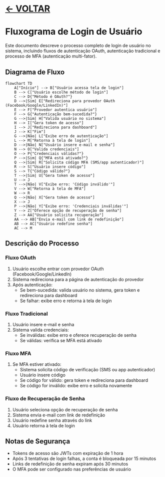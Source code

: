 # [ <- VOLTAR](../../README.md)

# Fluxograma de Login de Usuário

Este documento descreve o processo completo de login de usuário no sistema, incluindo fluxos de autenticação OAuth, autenticação tradicional e processo de MFA (autenticação multi-fator).

## Diagrama de Fluxo

```mermaid
flowchart TD
    A["Início"] --> B["Usuário acessa tela de login"]
    B --> C["Usuário escolhe método de login"]
    C --> D{"Método é OAuth?"}
    D -->|Sim| E["Redireciona para provedor OAuth (Facebook/Google/LinkedIn)"]
    E --> F["Provedor autentica usuário"]
    F --> G{"Autenticação bem-sucedida?"}
    G -->|Sim| H["Valida usuário no sistema"]
    H --> I["Gera token de acesso"]
    I --> J["Redireciona para dashboard"]
    J --> K["Fim"]
    G -->|Não| L["Exibe erro de autenticação"]
    L --> M["Retorna à tela de login"]
    D -->|Não| N["Usuário insere e-mail e senha"]
    N --> O["Valida credenciais"]
    O --> P{"Credenciais válidas?"}
    P -->|Sim| Q{"MFA está ativado?"}
    Q -->|Sim| R["Solicita código MFA (SMS/app autenticador)"]
    R --> S["Usuário insere código"]
    S --> T{"Código válido?"}
    T -->|Sim| U["Gera token de acesso"]
    U --> J
    T -->|Não| V["Exibe erro: 'Código inválido'"]
    V --> W["Retorna à tela de MFA"]
    W --> R
    Q -->|Não| X["Gera token de acesso"]
    X --> J
    P -->|Não| Y["Exibe erro: 'Credenciais inválidas'"]
    Y --> Z["Oferece opção de recuperação de senha"]
    Z --> AA["Usuário solicita recuperação"]
    AA --> AB["Envia e-mail com link de redefinição"]
    AB --> AC["Usuário redefine senha"]
    AC --> M
```

## Descrição do Processo

### Fluxo OAuth

1. Usuário escolhe entrar com provedor OAuth (Facebook/Google/LinkedIn)
2. Sistema redireciona para a página de autenticação do provedor
3. Após autenticação:
   - Se bem-sucedida: valida usuário no sistema, gera token e redireciona para dashboard
   - Se falhar: exibe erro e retorna à tela de login

### Fluxo Tradicional

1. Usuário insere e-mail e senha
2. Sistema valida credenciais:
   - Se inválidas: exibe erro e oferece recuperação de senha
   - Se válidas: verifica se MFA está ativado

### Fluxo MFA

1. Se MFA estiver ativado:
   - Sistema solicita código de verificação (SMS ou app autenticador)
   - Usuário insere código
   - Se código for válido: gera token e redireciona para dashboard
   - Se código for inválido: exibe erro e solicita novamente

### Fluxo de Recuperação de Senha

1. Usuário seleciona opção de recuperação de senha
2. Sistema envia e-mail com link de redefinição
3. Usuário redefine senha através do link
4. Usuário retorna à tela de login

## Notas de Segurança

- Tokens de acesso são JWTs com expiração de 1 hora
- Após 3 tentativas de login falhas, a conta é bloqueada por 15 minutos
- Links de redefinição de senha expiram após 30 minutos
- O MFA pode ser configurado nas preferências de usuário
